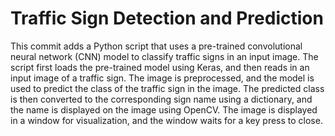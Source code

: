 
# Traffic Sign Detection and Prediction 
This commit adds a Python script that uses a pre-trained convolutional neural network (CNN) model to classify traffic signs in an input image. The script first loads the pre-trained model using Keras, and then reads in an input image of a traffic sign. The image is preprocessed, and the model is used to predict the class of the traffic sign in the image. The predicted class is then converted to the corresponding sign name using a dictionary, and the name is displayed on the image using OpenCV. The image is displayed in a window for visualization, and the window waits for a key press to close. 
